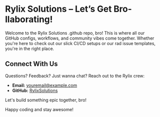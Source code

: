 # Rylix Solutions – Let’s Get Bro-llaborating!

Welcome to the Rylix Solutions .github repo, bro! This is where all our GitHub configs, workflows, and community vibes come together. Whether you're here to check out our slick CI/CD setups or our rad issue templates, you're in the right place.

## Connect With Us

Questions? Feedback? Just wanna chat? Reach out to the Rylix crew:
- **Email:** youremail@example.com
- **GitHub:** [RylixSolutions](https://github.com/RylixSolutions)

Let's build something epic together, bro!

Happy coding and stay awesome!
